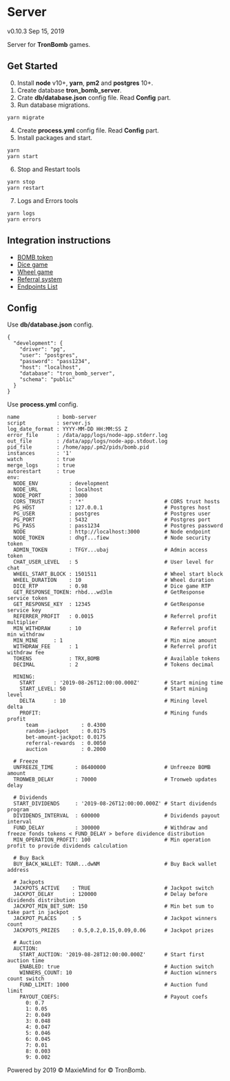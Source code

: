 # Server
v0.10.3 Sep 15, 2019

Server for **TronBomb** games.

## Get Started

0. Install **node** v10+, **yarn**, **pm2** and **postgres** 10+.
1. Create database **tron_bomb_server**.
2. Crate **db/database.json** config file. Read **Config** part.
3. Run database migrations.

```
yarn migrate
```

4. Create **process.yml** config file. Read **Config** part.
5. Install packages and start.
```
yarn
yarn start
```
6. Stop and Restart tools
```
yarn stop
yarn restart
```
7. Logs and Errors tools
```
yarn logs
yarn errors
```

## Integration instructions

* [BOMB token](./docs/BOMB.md)
* [Dice game](./docs/Dice.md)
* [Wheel game](./docs/Wheel.md)
* [Referral system](./docs/Referral.md)
* [Endpoints List](./docs/Endpoints.md)

## Config

Use **db/database.json** config.

```
{
  "development": {
    "driver": "pg",
    "user": "postgres",
    "password": "pass1234",
    "host": "localhost",
    "database": "tron_bomb_server",
    "schema": "public"
  }
}
```

Use **process.yml** config.

```
name            : bomb-server
script          : server.js
log_date_format : YYYY-MM-DD HH:MM:SS Z
error_file      : /data/app/logs/node-app.stderr.log
out_file        : /data/app/logs/node-app.stdout.log
pid_file        : /home/app/.pm2/pids/bomb.pid
instances       : '1'
watch           : true
merge_logs      : true
autorestart     : true
env:
  NODE_ENV          : development
  NODE_URL          : localhost
  NODE_PORT         : 3000
  CORS_TRUST        : '*'                          # CORS trust hosts
  PG_HOST           : 127.0.0.1                    # Postgres host
  PG_USER           : postgres                     # Postgres user
  PG_PORT           : 5432                         # Postgres port
  PG_PASS           : pass1234                     # Postgres password
  NODE              : http://localhost:3000        # Node endpoint
  NODE_TOKEN        : dhgf...fiew                  # Node security token
  ADMIN_TOKEN       : TFGY...ubaj                  # Admin access token
  CHAT_USER_LEVEL   : 5                            # User level for chat
  WHEEL_START_BLOCK : 1501511                      # Wheel start block
  WHEEL_DURATION    : 10                           # Wheel duration
  DICE_RTP          : 0.98                         # Dice game RTP
  GET_RESPONSE_TOKEN: rhbd...wd3lm                 # GetResponse service token
  GET_RESPONSE_KEY  : 12345                        # GetResponse service key
  REFERRER_PROFIT   : 0.0015                       # Referrel profit multiplier
  MIN_WITHDRAW      : 10                           # Referrel profit min withdraw
  MIN_MINE     : 1                                 # Min mine amount
  WITHDRAW_FEE      : 1                            # Referrel profit withdraw fee
  TOKENS            : TRX,BOMB                     # Available tokens
  DECIMAL           : 2                            # Tokens decimal

  MINING:
    START      : '2019-08-26T12:00:00.000Z'        # Start mining time
    START_LEVEL: 50                                # Start mining level
    DELTA      : 10                                # Mining level delta
    PROFIT:                                        # Mining funds profit
      team              : 0.4300
      random-jackpot    : 0.0175
      bet-amount-jackpot: 0.0175
      referral-rewards  : 0.0050
      auction           : 0.2000

  # Freeze
  UNFREEZE_TIME       : 86400000                   # Unfreeze BOMB amount
  TRONWEB_DELAY       : 70000                      # Tronweb updates delay

  # Dividends
  START_DIVIDENDS     : '2019-08-26T12:00:00.000Z' # Start dividends program
  DIVIDENDS_INTERVAL  : 600000                     # Dividends payout interval
  FUND_DELAY          : 300000                     # Withdraw and freeze fonds tokens < FUND_DELAY > before dividence distribution
  MIN_OPERATION_PROFIT: 100                        # Min operation profit to provide dividends calculation

  # Buy Back
  BUY_BACK_WALLET: TGNR...dwNM                     # Buy Back wallet address

  # Jackpots
  JACKPOTS_ACTIVE    : TRUE                        # Jackpot switch
  JACKPOT_DELAY      : 120000                      # Delay before dividends distribution
  JACKPOT_MIN_BET_SUM: 150                         # Min bet sum to take part in jackpot
  JACKPOT_PLACES     : 5                           # Jackpot winners count
  JACKPOTS_PRIZES    : 0.5,0.2,0.15,0.09,0.06      # Jackpot prizes

  # Auction
  AUCTION:
    START_AUCTION: '2019-08-28T12:00:00.000Z'      # Start first auction time
    ENABLED: true                                  # Auction switch
    WINNERS_COUNT: 10                              # Auction winners count switch
    FUND_LIMIT: 1000                               # Auction fund limit
    PAYOUT_COEFS:                                  # Payout coefs
      0: 0.7
      1: 0.05
      2: 0.049
      3: 0.048
      4: 0.047
      5: 0.046
      6: 0.045
      7: 0.01
      8: 0.003
      9: 0.002
```

Powered by 2019 © MaxieMind for © TronBomb.
